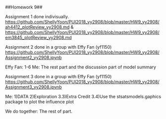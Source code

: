 ##Homework 9##

Assignment 1 done indivisually.
https://github.com/ShellyYoon/PUI2018_yy2908/blob/master/HW9_yy2908/ah4412_plotReview_yy2908.md
&
https://github.com/ShellyYoon/PUI2018_yy2908/blob/master/HW9_yy2908/em3845_plotReview_yy2908.md


Assignment 2 done in a group with Effy Fan (yf1150)
https://github.com/ShellyYoon/PUI2018_yy2908/blob/master/HW9_yy2908/Assignment2_yy2908.ipynb

Effy Fan: 1-6
Me: The rest part and the discussion part of model summary

Assignment 3 done in a group with Effy Fan (yf1150)
https://github.com/ShellyYoon/PUI2018_yy2908/blob/master/HW9_yy2908/Assignment3_yy2908.ipynb

Me: 
1)DATA  2)Exploration  3.3)Extra Credit 3.4)Use the stsatsmodels.gaphics package to plot the influence plot

We do together:
The rest of part.

